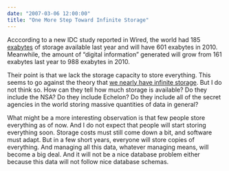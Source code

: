```yaml
---
date: "2007-03-06 12:00:00"
title: "One More Step Toward Infinite Storage"
---
```




Acccording to a new IDC study reported in Wired, the world had 185 [exabytes](https://en.wikipedia.org/wiki/Exabyte) of storage available last year and will have 601 exabytes in 2010. Meanwhile, the amount of &ldquo;digital information&rdquo; generated will grow from 161 exabytes last year to 988 exabytes in 2010.

Their point is that we lack the storage capacity to store everything. This seems to go against the theory that [we nearly have infinite storage](/lemire/blog/2006/10/26/what-is-infinite-storage/). But I do not think so. How can they tell how much storage is available? Do they include the NSA? Do they include Echelon? Do they include all of the secret agencies in the world storing massive quantities of data in general?

What might be a more interesting observation is that few people store everything as of now. And I do not expect that people will start storing everything soon. Storage costs must still come down a bit, and software must adapt. But in a few short years, everyone will store copies of everything. And managing all this data, whatever managing means, will become a big deal. And it will not be a nice database problem either because this data will not follow nice database schemas. 

